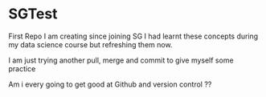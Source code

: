 # SGTest
First Repo I am creating since joining SG
I had learnt these concepts during my data science course but refreshing them now.

I am just trying another pull, merge and commit to give myself some practice

Am i every going to get good at Github and version control ??
